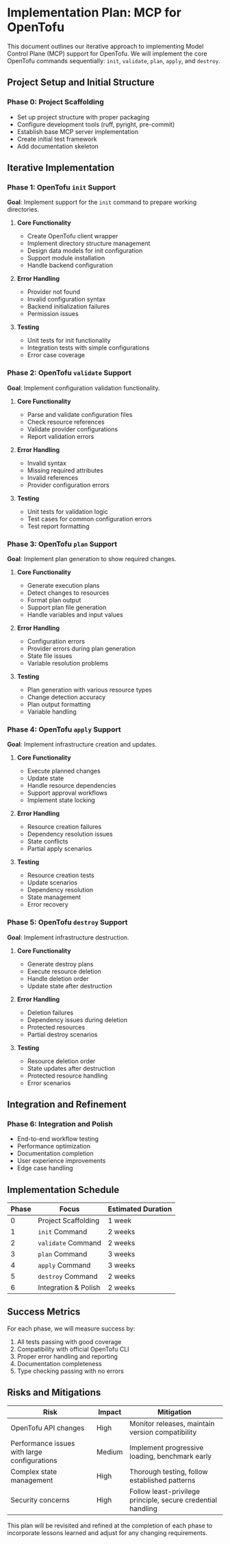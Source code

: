 # Implementation Plan: MCP for OpenTofu

This document outlines our iterative approach to implementing Model Control Plane (MCP) support for OpenTofu. We will implement the core OpenTofu commands sequentially: `init`, `validate`, `plan`, `apply`, and `destroy`.

## Project Setup and Initial Structure

### Phase 0: Project Scaffolding
- Set up project structure with proper packaging
- Configure development tools (ruff, pyright, pre-commit)
- Establish base MCP server implementation
- Create initial test framework
- Add documentation skeleton

## Iterative Implementation

### Phase 1: OpenTofu `init` Support
**Goal**: Implement support for the `init` command to prepare working directories.

1. **Core Functionality**
   - Create OpenTofu client wrapper
   - Implement directory structure management
   - Design data models for init configuration
   - Support module installation
   - Handle backend configuration

2. **Error Handling**
   - Provider not found
   - Invalid configuration syntax
   - Backend initialization failures
   - Permission issues

3. **Testing**
   - Unit tests for init functionality
   - Integration tests with simple configurations
   - Error case coverage

### Phase 2: OpenTofu `validate` Support
**Goal**: Implement configuration validation functionality.

1. **Core Functionality**
   - Parse and validate configuration files
   - Check resource references
   - Validate provider configurations
   - Report validation errors

2. **Error Handling**
   - Invalid syntax
   - Missing required attributes
   - Invalid references
   - Provider configuration errors

3. **Testing**
   - Unit tests for validation logic
   - Test cases for common configuration errors
   - Test report formatting

### Phase 3: OpenTofu `plan` Support
**Goal**: Implement plan generation to show required changes.

1. **Core Functionality**
   - Generate execution plans
   - Detect changes to resources
   - Format plan output
   - Support plan file generation
   - Handle variables and input values

2. **Error Handling**
   - Configuration errors
   - Provider errors during plan generation
   - State file issues
   - Variable resolution problems

3. **Testing**
   - Plan generation with various resource types
   - Change detection accuracy
   - Plan output formatting
   - Variable handling

### Phase 4: OpenTofu `apply` Support
**Goal**: Implement infrastructure creation and updates.

1. **Core Functionality**
   - Execute planned changes
   - Update state
   - Handle resource dependencies
   - Support approval workflows
   - Implement state locking

2. **Error Handling**
   - Resource creation failures
   - Dependency resolution issues
   - State conflicts
   - Partial apply scenarios

3. **Testing**
   - Resource creation tests
   - Update scenarios
   - Dependency resolution
   - State management
   - Error recovery

### Phase 5: OpenTofu `destroy` Support
**Goal**: Implement infrastructure destruction.

1. **Core Functionality**
   - Generate destroy plans
   - Execute resource deletion
   - Handle deletion order
   - Update state after destruction

2. **Error Handling**
   - Deletion failures
   - Dependency issues during deletion
   - Protected resources
   - Partial destroy scenarios

3. **Testing**
   - Resource deletion order
   - State updates after destruction
   - Protected resource handling
   - Error scenarios

## Integration and Refinement

### Phase 6: Integration and Polish
- End-to-end workflow testing
- Performance optimization
- Documentation completion
- User experience improvements
- Edge case handling

## Implementation Schedule

| Phase | Focus | Estimated Duration |
|-------|-------|-------------------|
| 0 | Project Scaffolding | 1 week |
| 1 | `init` Command | 2 weeks |
| 2 | `validate` Command | 2 weeks |
| 3 | `plan` Command | 3 weeks |
| 4 | `apply` Command | 3 weeks |
| 5 | `destroy` Command | 2 weeks |
| 6 | Integration & Polish | 2 weeks |

## Success Metrics

For each phase, we will measure success by:
1. All tests passing with good coverage
2. Compatibility with official OpenTofu CLI
3. Proper error handling and reporting
4. Documentation completeness
5. Type checking passing with no errors

## Risks and Mitigations

| Risk | Impact | Mitigation |
|------|--------|------------|
| OpenTofu API changes | High | Monitor releases, maintain version compatibility |
| Performance issues with large configurations | Medium | Implement progressive loading, benchmark early |
| Complex state management | High | Thorough testing, follow established patterns |
| Security concerns | High | Follow least-privilege principle, secure credential handling |

This plan will be revisited and refined at the completion of each phase to incorporate lessons learned and adjust for any changing requirements.